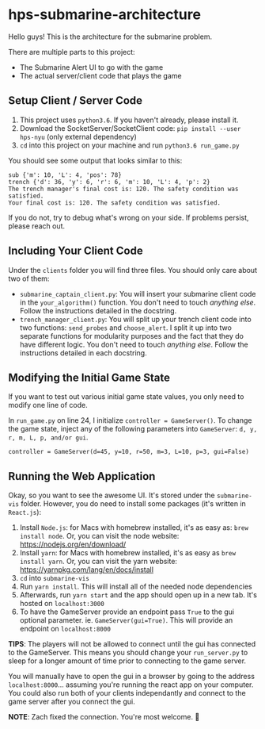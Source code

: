 # hps-submarine-architecture

Hello guys! This is the architecture for the submarine problem.

There are multiple parts to this project:
* The Submarine Alert UI to go with the game
* The actual server/client code that plays the game

## Setup Client / Server Code

1. This project uses `python3.6`. If you haven't already, please install it.
2. Download the SocketServer/SocketClient code: `pip install --user hps-nyu` (only external dependency)
3. `cd` into this project on your machine and run `python3.6 run_game.py`

You should see some output that looks similar to this:
```
sub {'m': 10, 'L': 4, 'pos': 78}
trench {'d': 36, 'y': 6, 'r': 6, 'm': 10, 'L': 4, 'p': 2}
The trench manager's final cost is: 120. The safety condition was satisfied.
Your final cost is: 120. The safety condition was satisfied.
```

If you do not, try to debug what's wrong on your side. If problems persist, please reach out.

## Including Your Client Code

Under the `clients` folder you will find three files. You should only care about two of them:
* `submarine_captain_client.py`: You will insert your submarine client code in the `your_algorithm()` function. You don't need to touch _anything else_. Follow the instructions detailed in the docstring.
* `trench_manager_client.py`: You will split up your trench client code into two functions: `send_probes` and `choose_alert`. I split it up into two separate functions for modularity purposes and the fact that they do have different logic. You don't need to touch _anything else_. Follow the instructions detailed in each docstring.

## Modifying the Initial Game State

If you want to test out various initial game state values, you only need to modify one line of code.

In `run_game.py` on line 24, I initialize `controller = GameServer()`. To change the game state, inject any of the following parameters into `GameServer`: `d, y, r, m, L, p, and/or gui`.

```
controller = GameServer(d=45, y=10, r=50, m=3, L=10, p=3, gui=False)
```

## Running the Web Application

Okay, so you want to see the awesome UI. It's stored under the `submarine-vis` folder. However, you do need to install some packages (it's written in `React.js`):

1. Install `Node.js`: for Macs with homebrew installed, it's as easy as: `brew install node`. Or, you can visit the node website: https://nodejs.org/en/download/
2. Install `yarn`: for Macs with homebrew installed, it's as easy as `brew install yarn`. Or, you can visit the yarn website: https://yarnpkg.com/lang/en/docs/install
3. `cd` into `submarine-vis`
4. Run `yarn install`. This will install all of the needed node dependencies
5. Afterwards, run `yarn start` and the app should open up in a new tab. It's hosted on `localhost:3000`
6. To have the GameServer provide an endpoint pass `True` to the gui optional parameter. ie. `GameServer(gui=True)`. This will provide an endpoint on `localhost:8000`

**TIPS**:
The players will not be allowed to connect until the gui has connected to the GameServer. This means you should change your `run_server.py` to sleep for a longer amount of time prior to connecting to the game server.

You will manually have to open the gui in a browser by going to the address `localhost:8000`... assuming you're running the react app on your computer. You could also run both of your clients independantly and connect to the game server after you connect the gui.

**NOTE**: Zach fixed the connection. You're most welcome. :turtle:
